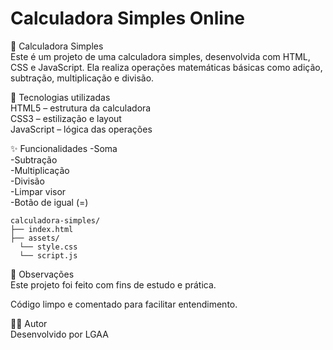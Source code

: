 # Calculadora Simples Online

🧮 Calculadora Simples<br>
Este é um projeto de uma calculadora simples, desenvolvida com HTML, CSS e JavaScript. Ela realiza operações matemáticas básicas como adição, subtração, multiplicação e divisão.

🔧 Tecnologias utilizadas<br>
HTML5 – estrutura da calculadora<br>
CSS3 – estilização e layout<br>
JavaScript – lógica das operações

✨ Funcionalidades
-Soma<br>
-Subtração<br>
-Multiplicação<br>
-Divisão<br>
-Limpar visor<br>
-Botão de igual (=)

```
calculadora-simples/
├── index.html
├── assets/
  └── style.css
  └── script.js
```

📌 Observações <br>
Este projeto foi feito com fins de estudo e prática.

Código limpo e comentado para facilitar entendimento.

🧑‍💻 Autor<br>
Desenvolvido por LGAA
